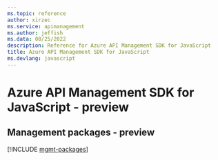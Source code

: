 ```yaml
---
ms.topic: reference
author: xirzec
ms.service: apimanagement
ms.author: jeffish
ms.data: 08/25/2022
description: Reference for Azure API Management SDK for JavaScript
title: Azure API Management SDK for JavaScript
ms.devlang: javascript
---
```

# Azure API Management SDK for JavaScript - preview

## Management packages - preview
[!INCLUDE [mgmt-packages](api-management-mgmt-index.md)]